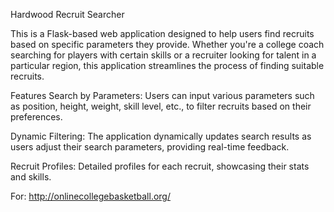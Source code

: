 Hardwood Recruit Searcher

This is a Flask-based web application designed to help users find recruits based on specific parameters they provide. Whether you're a college coach searching for players with certain skills or a recruiter looking for talent in a particular region, this application streamlines the process of finding suitable recruits.

Features
Search by Parameters: Users can input various parameters such as position, height, weight, skill level, etc., to filter recruits based on their preferences.

Dynamic Filtering: The application dynamically updates search results as users adjust their search parameters, providing real-time feedback.

Recruit Profiles: Detailed profiles for each recruit, showcasing their stats and skills.

For: http://onlinecollegebasketball.org/
